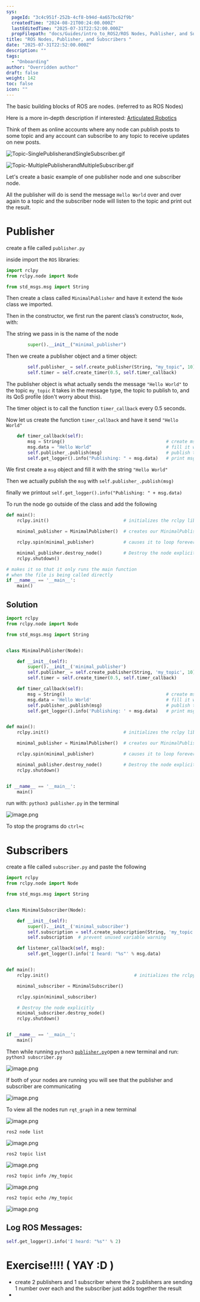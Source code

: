 ```yaml
---
sys:
  pageId: "3c4c951f-252b-4cf8-b94d-4a657bc62f9b"
  createdTime: "2024-08-21T00:24:00.000Z"
  lastEditedTime: "2025-07-31T22:52:00.000Z"
  propFilepath: "docs/Guides/intro_to_ROS2/ROS Nodes, Publisher, and Subscribers .md"
title: "ROS Nodes, Publisher, and Subscribers "
date: "2025-07-31T22:52:00.000Z"
description: ""
tags:
  - "Onboarding"
author: "Overridden author"
draft: false
weight: 142
toc: false
icon: ""
---
```


The basic building blocks of ROS are nodes. (referred to as ROS Nodes)

Here is a more in-depth description if interested: [Articulated Robotics](https://articulatedrobotics.xyz/tutorials/ready-for-ros/ros-overview#2-nodes)

Think of them as online accounts where any node can publish posts to some topic and any account can subscribe to any topic to receive updates on new posts.

![Topic-SinglePublisherandSingleSubscriber.gif](https://docs.ros.org/en/humble/_images/Topic-SinglePublisherandSingleSubscriber.gif)

![Topic-MultiplePublisherandMultipleSubscriber.gif](https://docs.ros.org/en/humble/_images/Topic-MultiplePublisherandMultipleSubscriber.gif)

Let's create a basic example of one publisher node and one subscriber node.

All the publisher will do is send the message `Hello World` over and over again to a topic and the subscriber node will listen to the topic and print out the result.

# Publisher

create a file called `publisher.py` 

inside import the `ROS` libraries:

```python
import rclpy
from rclpy.node import Node

from std_msgs.msg import String
```

Then create a class called `MinimalPublisher` and have it extend the `Node` class we imported.

Then in the constructor, we first run the parent class’s constructor, `Node`, with:

The string we pass in is the name of the node

```python
        super().__init__("minimal_publisher")
```

Then we create a publisher object and a timer object:

```python
        self.publisher_ = self.create_publisher(String, "my_topic", 10)
        self.timer = self.create_timer(0.5, self.timer_callback)
```

The publisher object is what actually sends the message `"Hello World"` to the topic `my_topic` it takes in the message type, the topic to publish to, and its QoS profile (don't worry about this).

The timer object is to call the function `timer_callback` every 0.5 seconds.

Now let us create the function `timer_callback` and have it send `"Hello World"`

```python
    def timer_callback(self):
        msg = String()                                      # create msg object
        msg.data = "Hello World"                            # fill it with data
        self.publisher_.publish(msg)                        # publish the message
        self.get_logger().info("Publishing: " + msg.data)   # print msg
```

We first create a `msg` object and fill it with the string `"Hello World"`

Then we actually publish the `msg` with `self.publisher_.publish(msg)`

finally we printout `self.get_logger().info("Publishing: " + msg.data)`

To run the node go outside of the class and add the following

```python
def main():
    rclpy.init()                            # initializes the rclpy library

    minimal_publisher = MinimalPublisher()  # creates our MinimalPublisher object

    rclpy.spin(minimal_publisher)           # causes it to loop forever

    minimal_publisher.destroy_node()        # Destroy the node explicitly
    rclpy.shutdown()

# makes it so that it only runs the main function
# when the file is being called directly
if __name__ == '__main__': 
    main()
```

## Solution

```python
import rclpy
from rclpy.node import Node

from std_msgs.msg import String


class MinimalPublisher(Node):

    def __init__(self):
        super().__init__('minimal_publisher')
        self.publisher_ = self.create_publisher(String, 'my_topic', 10)
        self.timer = self.create_timer(0.5, self.timer_callback)

    def timer_callback(self):
        msg = String()                                      # create msg object
        msg.data = 'Hello World'                            # fill it with data
        self.publisher_.publish(msg)                        # publish the message
        self.get_logger().info('Publishing: ' + msg.data)   # print msg


def main():
    rclpy.init()                            # initializes the rclpy library

    minimal_publisher = MinimalPublisher()  # creates our MinimalPublisher object

    rclpy.spin(minimal_publisher)           # causes it to loop forever

    minimal_publisher.destroy_node()        # Destroy the node explicitly
    rclpy.shutdown()


if __name__ == '__main__':
    main()
```

run with: `python3 publisher.py` in the terminal

![image.png](https://prod-files-secure.s3.us-west-2.amazonaws.com/d518164a-d88e-44d1-a4ee-3adb3bd8bce0/9214accb-ad5b-44f1-a31c-b3167c59138b/image.png?X-Amz-Algorithm=AWS4-HMAC-SHA256&X-Amz-Content-Sha256=UNSIGNED-PAYLOAD&X-Amz-Credential=ASIAZI2LB4665HSUHFML%2F20250816%2Fus-west-2%2Fs3%2Faws4_request&X-Amz-Date=20250816T100817Z&X-Amz-Expires=3600&X-Amz-Security-Token=IQoJb3JpZ2luX2VjECgaCXVzLXdlc3QtMiJHMEUCIF%2F%2FFb3zc8Tkl5B9rDyyXAaXHiVb2DkRY9LkGkNHUlMjAiEAi%2FOc%2Bn7Tfyn4rm1s134BA1fW4Nf6%2FQsORvDM2g4Z4QUq%2FwMIcRAAGgw2Mzc0MjMxODM4MDUiDJPI9nXJ%2FRgHj1sgDyrcA04H%2B5U5uXfXyj%2BwYLX6voKdsOyfnql4b0lSCgY%2BBa%2BfZYGXhFz8XVcIxgpw4xmBLEYxlXuVYz5Bzn%2FrNqcPrrtZCwmIDCvkJ8%2FEpOG6afkyuU2ZyMuSyLfw6H3ZLO9b5T3guWow5xKEqAq9SvZVnPGkyl3LBijDk85SCyY7b9EubdXVucko5R%2FjrByqhe%2FIhBJlDQ1SLK8M52rv5QPBvf%2F%2B%2B8sOhgTy4sRbvaEak1Um%2Bq7XcLhdrLDNsJpAV0CPmCeu%2Fx7vk1ahaf0b%2F1Yo8gU07dz95LR4IatNUf%2FCDtM9U8DyW4PH3vtN3c7dbGs8EVJFKNlWs8WWGXYu1NJzrkSNy5idaZ1WTG3OSDLDqR1x00wKKMdzsHPiLPP7rgL1%2BazONvAGsAPjCfnP7ZORW1iy8KorvEz%2FjR81jMH8XTDIbUZOnUJqsqw1QRsO0%2Fk%2FTokBDSlmGwNnQuG4UEEW%2F7hECAVIPBZt%2BOVdzDYrJZP%2Fhnvh2%2BYjSy5DHN5i6XZUQNSZa6%2BrgKJTNCB62fkWujodg40rieJnFHaCQYMZyc7GlPLzC9fJv%2B91dLv5jLt0NvXWwCgF5lIXx1lQVt81EBrrvbP35VsEMXAigaJF4bpMICjrOn4TIrnFMW9VMOD3gMUGOqUB9n3JVvPwyW4hNUAmZosKiepOCfY6VprnwnuFBp9kJZ641rTd75rz34BRR%2B%2BFb%2FcTQj1bYSnexVx8IENwrzzp6fT%2BK7vOBct5AuFaaNZhzExoHDtfQFfy6PEebMurzsnL%2FOj%2FYd2M9fyxS1tJa%2BYsAMmxdqlOk6Tnviz1ByJuYhmv39It1qFVdRtE6MfVArCoTjmnOMlPEXRet3h4usr6KMA0u6ac&X-Amz-Signature=cc3e37d625c5c96e1dc4fb736ddfc1505f342d75f569b31e95c9ba639c5a3bfd&X-Amz-SignedHeaders=host&x-amz-checksum-mode=ENABLED&x-id=GetObject)

To stop the programs do `ctrl+c`

# Subscribers

create a file called `subscriber.py` and paste the following

```python
import rclpy
from rclpy.node import Node

from std_msgs.msg import String


class MinimalSubscriber(Node):

    def __init__(self):
        super().__init__('minimal_subscriber')
        self.subscription = self.create_subscription(String, 'my_topic', self.listener_callback, 10)
        self.subscription  # prevent unused variable warning

    def listener_callback(self, msg):
        self.get_logger().info('I heard: "%s"' % msg.data)


def main():
    rclpy.init()                                # initializes the rclpy library

    minimal_subscriber = MinimalSubscriber()

    rclpy.spin(minimal_subscriber)

    # Destroy the node explicitly
    minimal_subscriber.destroy_node()
    rclpy.shutdown()


if __name__ == '__main__':
    main()
```

Then while running `python3` [`publisher.py`](http://publisher.py/)open a new terminal and run: `python3 subscriber.py` 

![image.png](https://prod-files-secure.s3.us-west-2.amazonaws.com/d518164a-d88e-44d1-a4ee-3adb3bd8bce0/611fccf2-c738-4dbd-94e9-98f209092866/image.png?X-Amz-Algorithm=AWS4-HMAC-SHA256&X-Amz-Content-Sha256=UNSIGNED-PAYLOAD&X-Amz-Credential=ASIAZI2LB4665HSUHFML%2F20250816%2Fus-west-2%2Fs3%2Faws4_request&X-Amz-Date=20250816T100817Z&X-Amz-Expires=3600&X-Amz-Security-Token=IQoJb3JpZ2luX2VjECgaCXVzLXdlc3QtMiJHMEUCIF%2F%2FFb3zc8Tkl5B9rDyyXAaXHiVb2DkRY9LkGkNHUlMjAiEAi%2FOc%2Bn7Tfyn4rm1s134BA1fW4Nf6%2FQsORvDM2g4Z4QUq%2FwMIcRAAGgw2Mzc0MjMxODM4MDUiDJPI9nXJ%2FRgHj1sgDyrcA04H%2B5U5uXfXyj%2BwYLX6voKdsOyfnql4b0lSCgY%2BBa%2BfZYGXhFz8XVcIxgpw4xmBLEYxlXuVYz5Bzn%2FrNqcPrrtZCwmIDCvkJ8%2FEpOG6afkyuU2ZyMuSyLfw6H3ZLO9b5T3guWow5xKEqAq9SvZVnPGkyl3LBijDk85SCyY7b9EubdXVucko5R%2FjrByqhe%2FIhBJlDQ1SLK8M52rv5QPBvf%2F%2B%2B8sOhgTy4sRbvaEak1Um%2Bq7XcLhdrLDNsJpAV0CPmCeu%2Fx7vk1ahaf0b%2F1Yo8gU07dz95LR4IatNUf%2FCDtM9U8DyW4PH3vtN3c7dbGs8EVJFKNlWs8WWGXYu1NJzrkSNy5idaZ1WTG3OSDLDqR1x00wKKMdzsHPiLPP7rgL1%2BazONvAGsAPjCfnP7ZORW1iy8KorvEz%2FjR81jMH8XTDIbUZOnUJqsqw1QRsO0%2Fk%2FTokBDSlmGwNnQuG4UEEW%2F7hECAVIPBZt%2BOVdzDYrJZP%2Fhnvh2%2BYjSy5DHN5i6XZUQNSZa6%2BrgKJTNCB62fkWujodg40rieJnFHaCQYMZyc7GlPLzC9fJv%2B91dLv5jLt0NvXWwCgF5lIXx1lQVt81EBrrvbP35VsEMXAigaJF4bpMICjrOn4TIrnFMW9VMOD3gMUGOqUB9n3JVvPwyW4hNUAmZosKiepOCfY6VprnwnuFBp9kJZ641rTd75rz34BRR%2B%2BFb%2FcTQj1bYSnexVx8IENwrzzp6fT%2BK7vOBct5AuFaaNZhzExoHDtfQFfy6PEebMurzsnL%2FOj%2FYd2M9fyxS1tJa%2BYsAMmxdqlOk6Tnviz1ByJuYhmv39It1qFVdRtE6MfVArCoTjmnOMlPEXRet3h4usr6KMA0u6ac&X-Amz-Signature=b4a217a9cfc8b9be877b5d2bb551fbb582de9d1c726a5e56f2b6c7e862404dfe&X-Amz-SignedHeaders=host&x-amz-checksum-mode=ENABLED&x-id=GetObject)

If both of your nodes are running you will see that the publisher and subscriber are communicating

![image.png](https://prod-files-secure.s3.us-west-2.amazonaws.com/d518164a-d88e-44d1-a4ee-3adb3bd8bce0/eea428b5-1cf0-43bb-a30b-81cbaf6c5c78/image.png?X-Amz-Algorithm=AWS4-HMAC-SHA256&X-Amz-Content-Sha256=UNSIGNED-PAYLOAD&X-Amz-Credential=ASIAZI2LB4665HSUHFML%2F20250816%2Fus-west-2%2Fs3%2Faws4_request&X-Amz-Date=20250816T100817Z&X-Amz-Expires=3600&X-Amz-Security-Token=IQoJb3JpZ2luX2VjECgaCXVzLXdlc3QtMiJHMEUCIF%2F%2FFb3zc8Tkl5B9rDyyXAaXHiVb2DkRY9LkGkNHUlMjAiEAi%2FOc%2Bn7Tfyn4rm1s134BA1fW4Nf6%2FQsORvDM2g4Z4QUq%2FwMIcRAAGgw2Mzc0MjMxODM4MDUiDJPI9nXJ%2FRgHj1sgDyrcA04H%2B5U5uXfXyj%2BwYLX6voKdsOyfnql4b0lSCgY%2BBa%2BfZYGXhFz8XVcIxgpw4xmBLEYxlXuVYz5Bzn%2FrNqcPrrtZCwmIDCvkJ8%2FEpOG6afkyuU2ZyMuSyLfw6H3ZLO9b5T3guWow5xKEqAq9SvZVnPGkyl3LBijDk85SCyY7b9EubdXVucko5R%2FjrByqhe%2FIhBJlDQ1SLK8M52rv5QPBvf%2F%2B%2B8sOhgTy4sRbvaEak1Um%2Bq7XcLhdrLDNsJpAV0CPmCeu%2Fx7vk1ahaf0b%2F1Yo8gU07dz95LR4IatNUf%2FCDtM9U8DyW4PH3vtN3c7dbGs8EVJFKNlWs8WWGXYu1NJzrkSNy5idaZ1WTG3OSDLDqR1x00wKKMdzsHPiLPP7rgL1%2BazONvAGsAPjCfnP7ZORW1iy8KorvEz%2FjR81jMH8XTDIbUZOnUJqsqw1QRsO0%2Fk%2FTokBDSlmGwNnQuG4UEEW%2F7hECAVIPBZt%2BOVdzDYrJZP%2Fhnvh2%2BYjSy5DHN5i6XZUQNSZa6%2BrgKJTNCB62fkWujodg40rieJnFHaCQYMZyc7GlPLzC9fJv%2B91dLv5jLt0NvXWwCgF5lIXx1lQVt81EBrrvbP35VsEMXAigaJF4bpMICjrOn4TIrnFMW9VMOD3gMUGOqUB9n3JVvPwyW4hNUAmZosKiepOCfY6VprnwnuFBp9kJZ641rTd75rz34BRR%2B%2BFb%2FcTQj1bYSnexVx8IENwrzzp6fT%2BK7vOBct5AuFaaNZhzExoHDtfQFfy6PEebMurzsnL%2FOj%2FYd2M9fyxS1tJa%2BYsAMmxdqlOk6Tnviz1ByJuYhmv39It1qFVdRtE6MfVArCoTjmnOMlPEXRet3h4usr6KMA0u6ac&X-Amz-Signature=5b94cc29951f98f30fa754db177bde2af4b0a64d230ecc6466f72c6f2d9da48f&X-Amz-SignedHeaders=host&x-amz-checksum-mode=ENABLED&x-id=GetObject)

To view all the nodes run `rqt_graph` in a new terminal

![image.png](https://prod-files-secure.s3.us-west-2.amazonaws.com/d518164a-d88e-44d1-a4ee-3adb3bd8bce0/1d98e964-4318-4d62-b5c4-8c8f78368598/image.png?X-Amz-Algorithm=AWS4-HMAC-SHA256&X-Amz-Content-Sha256=UNSIGNED-PAYLOAD&X-Amz-Credential=ASIAZI2LB4665HSUHFML%2F20250816%2Fus-west-2%2Fs3%2Faws4_request&X-Amz-Date=20250816T100817Z&X-Amz-Expires=3600&X-Amz-Security-Token=IQoJb3JpZ2luX2VjECgaCXVzLXdlc3QtMiJHMEUCIF%2F%2FFb3zc8Tkl5B9rDyyXAaXHiVb2DkRY9LkGkNHUlMjAiEAi%2FOc%2Bn7Tfyn4rm1s134BA1fW4Nf6%2FQsORvDM2g4Z4QUq%2FwMIcRAAGgw2Mzc0MjMxODM4MDUiDJPI9nXJ%2FRgHj1sgDyrcA04H%2B5U5uXfXyj%2BwYLX6voKdsOyfnql4b0lSCgY%2BBa%2BfZYGXhFz8XVcIxgpw4xmBLEYxlXuVYz5Bzn%2FrNqcPrrtZCwmIDCvkJ8%2FEpOG6afkyuU2ZyMuSyLfw6H3ZLO9b5T3guWow5xKEqAq9SvZVnPGkyl3LBijDk85SCyY7b9EubdXVucko5R%2FjrByqhe%2FIhBJlDQ1SLK8M52rv5QPBvf%2F%2B%2B8sOhgTy4sRbvaEak1Um%2Bq7XcLhdrLDNsJpAV0CPmCeu%2Fx7vk1ahaf0b%2F1Yo8gU07dz95LR4IatNUf%2FCDtM9U8DyW4PH3vtN3c7dbGs8EVJFKNlWs8WWGXYu1NJzrkSNy5idaZ1WTG3OSDLDqR1x00wKKMdzsHPiLPP7rgL1%2BazONvAGsAPjCfnP7ZORW1iy8KorvEz%2FjR81jMH8XTDIbUZOnUJqsqw1QRsO0%2Fk%2FTokBDSlmGwNnQuG4UEEW%2F7hECAVIPBZt%2BOVdzDYrJZP%2Fhnvh2%2BYjSy5DHN5i6XZUQNSZa6%2BrgKJTNCB62fkWujodg40rieJnFHaCQYMZyc7GlPLzC9fJv%2B91dLv5jLt0NvXWwCgF5lIXx1lQVt81EBrrvbP35VsEMXAigaJF4bpMICjrOn4TIrnFMW9VMOD3gMUGOqUB9n3JVvPwyW4hNUAmZosKiepOCfY6VprnwnuFBp9kJZ641rTd75rz34BRR%2B%2BFb%2FcTQj1bYSnexVx8IENwrzzp6fT%2BK7vOBct5AuFaaNZhzExoHDtfQFfy6PEebMurzsnL%2FOj%2FYd2M9fyxS1tJa%2BYsAMmxdqlOk6Tnviz1ByJuYhmv39It1qFVdRtE6MfVArCoTjmnOMlPEXRet3h4usr6KMA0u6ac&X-Amz-Signature=2f3f68360277653b70b9eb84eb32ad497a8479311f860c8e35d92deabfc4bbe0&X-Amz-SignedHeaders=host&x-amz-checksum-mode=ENABLED&x-id=GetObject)

`ros2 node list`

![image.png](https://prod-files-secure.s3.us-west-2.amazonaws.com/d518164a-d88e-44d1-a4ee-3adb3bd8bce0/680ac8cf-e6d9-4164-9ece-5b9a6fccffee/image.png?X-Amz-Algorithm=AWS4-HMAC-SHA256&X-Amz-Content-Sha256=UNSIGNED-PAYLOAD&X-Amz-Credential=ASIAZI2LB4665HSUHFML%2F20250816%2Fus-west-2%2Fs3%2Faws4_request&X-Amz-Date=20250816T100817Z&X-Amz-Expires=3600&X-Amz-Security-Token=IQoJb3JpZ2luX2VjECgaCXVzLXdlc3QtMiJHMEUCIF%2F%2FFb3zc8Tkl5B9rDyyXAaXHiVb2DkRY9LkGkNHUlMjAiEAi%2FOc%2Bn7Tfyn4rm1s134BA1fW4Nf6%2FQsORvDM2g4Z4QUq%2FwMIcRAAGgw2Mzc0MjMxODM4MDUiDJPI9nXJ%2FRgHj1sgDyrcA04H%2B5U5uXfXyj%2BwYLX6voKdsOyfnql4b0lSCgY%2BBa%2BfZYGXhFz8XVcIxgpw4xmBLEYxlXuVYz5Bzn%2FrNqcPrrtZCwmIDCvkJ8%2FEpOG6afkyuU2ZyMuSyLfw6H3ZLO9b5T3guWow5xKEqAq9SvZVnPGkyl3LBijDk85SCyY7b9EubdXVucko5R%2FjrByqhe%2FIhBJlDQ1SLK8M52rv5QPBvf%2F%2B%2B8sOhgTy4sRbvaEak1Um%2Bq7XcLhdrLDNsJpAV0CPmCeu%2Fx7vk1ahaf0b%2F1Yo8gU07dz95LR4IatNUf%2FCDtM9U8DyW4PH3vtN3c7dbGs8EVJFKNlWs8WWGXYu1NJzrkSNy5idaZ1WTG3OSDLDqR1x00wKKMdzsHPiLPP7rgL1%2BazONvAGsAPjCfnP7ZORW1iy8KorvEz%2FjR81jMH8XTDIbUZOnUJqsqw1QRsO0%2Fk%2FTokBDSlmGwNnQuG4UEEW%2F7hECAVIPBZt%2BOVdzDYrJZP%2Fhnvh2%2BYjSy5DHN5i6XZUQNSZa6%2BrgKJTNCB62fkWujodg40rieJnFHaCQYMZyc7GlPLzC9fJv%2B91dLv5jLt0NvXWwCgF5lIXx1lQVt81EBrrvbP35VsEMXAigaJF4bpMICjrOn4TIrnFMW9VMOD3gMUGOqUB9n3JVvPwyW4hNUAmZosKiepOCfY6VprnwnuFBp9kJZ641rTd75rz34BRR%2B%2BFb%2FcTQj1bYSnexVx8IENwrzzp6fT%2BK7vOBct5AuFaaNZhzExoHDtfQFfy6PEebMurzsnL%2FOj%2FYd2M9fyxS1tJa%2BYsAMmxdqlOk6Tnviz1ByJuYhmv39It1qFVdRtE6MfVArCoTjmnOMlPEXRet3h4usr6KMA0u6ac&X-Amz-Signature=33a5c2dc2e7eddeb1f6b3dff976db2060e017c72ac5a346fdaf99767f598affa&X-Amz-SignedHeaders=host&x-amz-checksum-mode=ENABLED&x-id=GetObject)

`ros2 topic list`

![image.png](https://prod-files-secure.s3.us-west-2.amazonaws.com/d518164a-d88e-44d1-a4ee-3adb3bd8bce0/eee2ebe1-27ef-4a4a-96fb-2ca54126fb29/image.png?X-Amz-Algorithm=AWS4-HMAC-SHA256&X-Amz-Content-Sha256=UNSIGNED-PAYLOAD&X-Amz-Credential=ASIAZI2LB4665HSUHFML%2F20250816%2Fus-west-2%2Fs3%2Faws4_request&X-Amz-Date=20250816T100817Z&X-Amz-Expires=3600&X-Amz-Security-Token=IQoJb3JpZ2luX2VjECgaCXVzLXdlc3QtMiJHMEUCIF%2F%2FFb3zc8Tkl5B9rDyyXAaXHiVb2DkRY9LkGkNHUlMjAiEAi%2FOc%2Bn7Tfyn4rm1s134BA1fW4Nf6%2FQsORvDM2g4Z4QUq%2FwMIcRAAGgw2Mzc0MjMxODM4MDUiDJPI9nXJ%2FRgHj1sgDyrcA04H%2B5U5uXfXyj%2BwYLX6voKdsOyfnql4b0lSCgY%2BBa%2BfZYGXhFz8XVcIxgpw4xmBLEYxlXuVYz5Bzn%2FrNqcPrrtZCwmIDCvkJ8%2FEpOG6afkyuU2ZyMuSyLfw6H3ZLO9b5T3guWow5xKEqAq9SvZVnPGkyl3LBijDk85SCyY7b9EubdXVucko5R%2FjrByqhe%2FIhBJlDQ1SLK8M52rv5QPBvf%2F%2B%2B8sOhgTy4sRbvaEak1Um%2Bq7XcLhdrLDNsJpAV0CPmCeu%2Fx7vk1ahaf0b%2F1Yo8gU07dz95LR4IatNUf%2FCDtM9U8DyW4PH3vtN3c7dbGs8EVJFKNlWs8WWGXYu1NJzrkSNy5idaZ1WTG3OSDLDqR1x00wKKMdzsHPiLPP7rgL1%2BazONvAGsAPjCfnP7ZORW1iy8KorvEz%2FjR81jMH8XTDIbUZOnUJqsqw1QRsO0%2Fk%2FTokBDSlmGwNnQuG4UEEW%2F7hECAVIPBZt%2BOVdzDYrJZP%2Fhnvh2%2BYjSy5DHN5i6XZUQNSZa6%2BrgKJTNCB62fkWujodg40rieJnFHaCQYMZyc7GlPLzC9fJv%2B91dLv5jLt0NvXWwCgF5lIXx1lQVt81EBrrvbP35VsEMXAigaJF4bpMICjrOn4TIrnFMW9VMOD3gMUGOqUB9n3JVvPwyW4hNUAmZosKiepOCfY6VprnwnuFBp9kJZ641rTd75rz34BRR%2B%2BFb%2FcTQj1bYSnexVx8IENwrzzp6fT%2BK7vOBct5AuFaaNZhzExoHDtfQFfy6PEebMurzsnL%2FOj%2FYd2M9fyxS1tJa%2BYsAMmxdqlOk6Tnviz1ByJuYhmv39It1qFVdRtE6MfVArCoTjmnOMlPEXRet3h4usr6KMA0u6ac&X-Amz-Signature=52a8536add130e5e5d54cc1afe75458f30fdcba12716ac4a6d488fc37b66417e&X-Amz-SignedHeaders=host&x-amz-checksum-mode=ENABLED&x-id=GetObject)

`ros2 topic info /my_topic`

![image.png](https://prod-files-secure.s3.us-west-2.amazonaws.com/d518164a-d88e-44d1-a4ee-3adb3bd8bce0/6288ef12-cb9e-406f-b9eb-65feed3a9011/image.png?X-Amz-Algorithm=AWS4-HMAC-SHA256&X-Amz-Content-Sha256=UNSIGNED-PAYLOAD&X-Amz-Credential=ASIAZI2LB4665HSUHFML%2F20250816%2Fus-west-2%2Fs3%2Faws4_request&X-Amz-Date=20250816T100817Z&X-Amz-Expires=3600&X-Amz-Security-Token=IQoJb3JpZ2luX2VjECgaCXVzLXdlc3QtMiJHMEUCIF%2F%2FFb3zc8Tkl5B9rDyyXAaXHiVb2DkRY9LkGkNHUlMjAiEAi%2FOc%2Bn7Tfyn4rm1s134BA1fW4Nf6%2FQsORvDM2g4Z4QUq%2FwMIcRAAGgw2Mzc0MjMxODM4MDUiDJPI9nXJ%2FRgHj1sgDyrcA04H%2B5U5uXfXyj%2BwYLX6voKdsOyfnql4b0lSCgY%2BBa%2BfZYGXhFz8XVcIxgpw4xmBLEYxlXuVYz5Bzn%2FrNqcPrrtZCwmIDCvkJ8%2FEpOG6afkyuU2ZyMuSyLfw6H3ZLO9b5T3guWow5xKEqAq9SvZVnPGkyl3LBijDk85SCyY7b9EubdXVucko5R%2FjrByqhe%2FIhBJlDQ1SLK8M52rv5QPBvf%2F%2B%2B8sOhgTy4sRbvaEak1Um%2Bq7XcLhdrLDNsJpAV0CPmCeu%2Fx7vk1ahaf0b%2F1Yo8gU07dz95LR4IatNUf%2FCDtM9U8DyW4PH3vtN3c7dbGs8EVJFKNlWs8WWGXYu1NJzrkSNy5idaZ1WTG3OSDLDqR1x00wKKMdzsHPiLPP7rgL1%2BazONvAGsAPjCfnP7ZORW1iy8KorvEz%2FjR81jMH8XTDIbUZOnUJqsqw1QRsO0%2Fk%2FTokBDSlmGwNnQuG4UEEW%2F7hECAVIPBZt%2BOVdzDYrJZP%2Fhnvh2%2BYjSy5DHN5i6XZUQNSZa6%2BrgKJTNCB62fkWujodg40rieJnFHaCQYMZyc7GlPLzC9fJv%2B91dLv5jLt0NvXWwCgF5lIXx1lQVt81EBrrvbP35VsEMXAigaJF4bpMICjrOn4TIrnFMW9VMOD3gMUGOqUB9n3JVvPwyW4hNUAmZosKiepOCfY6VprnwnuFBp9kJZ641rTd75rz34BRR%2B%2BFb%2FcTQj1bYSnexVx8IENwrzzp6fT%2BK7vOBct5AuFaaNZhzExoHDtfQFfy6PEebMurzsnL%2FOj%2FYd2M9fyxS1tJa%2BYsAMmxdqlOk6Tnviz1ByJuYhmv39It1qFVdRtE6MfVArCoTjmnOMlPEXRet3h4usr6KMA0u6ac&X-Amz-Signature=10c99117e2c77f28f6fd6cf116917274db7ade4c58caaa083464077cf376c0d7&X-Amz-SignedHeaders=host&x-amz-checksum-mode=ENABLED&x-id=GetObject)

`ros2 topic echo /my_topic`

![image.png](https://prod-files-secure.s3.us-west-2.amazonaws.com/d518164a-d88e-44d1-a4ee-3adb3bd8bce0/0a6fcb4d-422d-4a6c-a803-749ef4adf2c6/image.png?X-Amz-Algorithm=AWS4-HMAC-SHA256&X-Amz-Content-Sha256=UNSIGNED-PAYLOAD&X-Amz-Credential=ASIAZI2LB4665HSUHFML%2F20250816%2Fus-west-2%2Fs3%2Faws4_request&X-Amz-Date=20250816T100817Z&X-Amz-Expires=3600&X-Amz-Security-Token=IQoJb3JpZ2luX2VjECgaCXVzLXdlc3QtMiJHMEUCIF%2F%2FFb3zc8Tkl5B9rDyyXAaXHiVb2DkRY9LkGkNHUlMjAiEAi%2FOc%2Bn7Tfyn4rm1s134BA1fW4Nf6%2FQsORvDM2g4Z4QUq%2FwMIcRAAGgw2Mzc0MjMxODM4MDUiDJPI9nXJ%2FRgHj1sgDyrcA04H%2B5U5uXfXyj%2BwYLX6voKdsOyfnql4b0lSCgY%2BBa%2BfZYGXhFz8XVcIxgpw4xmBLEYxlXuVYz5Bzn%2FrNqcPrrtZCwmIDCvkJ8%2FEpOG6afkyuU2ZyMuSyLfw6H3ZLO9b5T3guWow5xKEqAq9SvZVnPGkyl3LBijDk85SCyY7b9EubdXVucko5R%2FjrByqhe%2FIhBJlDQ1SLK8M52rv5QPBvf%2F%2B%2B8sOhgTy4sRbvaEak1Um%2Bq7XcLhdrLDNsJpAV0CPmCeu%2Fx7vk1ahaf0b%2F1Yo8gU07dz95LR4IatNUf%2FCDtM9U8DyW4PH3vtN3c7dbGs8EVJFKNlWs8WWGXYu1NJzrkSNy5idaZ1WTG3OSDLDqR1x00wKKMdzsHPiLPP7rgL1%2BazONvAGsAPjCfnP7ZORW1iy8KorvEz%2FjR81jMH8XTDIbUZOnUJqsqw1QRsO0%2Fk%2FTokBDSlmGwNnQuG4UEEW%2F7hECAVIPBZt%2BOVdzDYrJZP%2Fhnvh2%2BYjSy5DHN5i6XZUQNSZa6%2BrgKJTNCB62fkWujodg40rieJnFHaCQYMZyc7GlPLzC9fJv%2B91dLv5jLt0NvXWwCgF5lIXx1lQVt81EBrrvbP35VsEMXAigaJF4bpMICjrOn4TIrnFMW9VMOD3gMUGOqUB9n3JVvPwyW4hNUAmZosKiepOCfY6VprnwnuFBp9kJZ641rTd75rz34BRR%2B%2BFb%2FcTQj1bYSnexVx8IENwrzzp6fT%2BK7vOBct5AuFaaNZhzExoHDtfQFfy6PEebMurzsnL%2FOj%2FYd2M9fyxS1tJa%2BYsAMmxdqlOk6Tnviz1ByJuYhmv39It1qFVdRtE6MfVArCoTjmnOMlPEXRet3h4usr6KMA0u6ac&X-Amz-Signature=d7dbe0c961fd8f8a4b4a0d900a78df23e637ecdf927abd157ed045885a06d376&X-Amz-SignedHeaders=host&x-amz-checksum-mode=ENABLED&x-id=GetObject)

## Log ROS Messages:

```python
self.get_logger().info('I heard: "%s"' % 2)
```

# Exercise!!!! ( YAY :D )

- create 2 publishers and 1 subscriber where the 2 publishers are sending 1 number over each and the subscriber just adds together the result
- 
